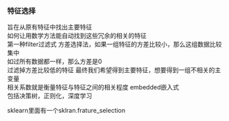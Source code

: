 ### 特征选择
旨在从原有特征中找出主要特征  
如何让用数学方法能自动找到这些冗余的相关的特征  
第一种filter过滤式
方差选择法，如果一组特征的方差比较小，那么这组数据比较集中  
如过所有数据都一样，那么方差是0  
过滤掉方差比较低的特征
最终我们希望得到主要特征，想要得到一组不相关的主变量  
相关系数就是衡量特征与特征之间的相关程度
embedded嵌入式  
包括决策树，正则化，深度学习

sklearn里面有一个sklran.frature_selection


